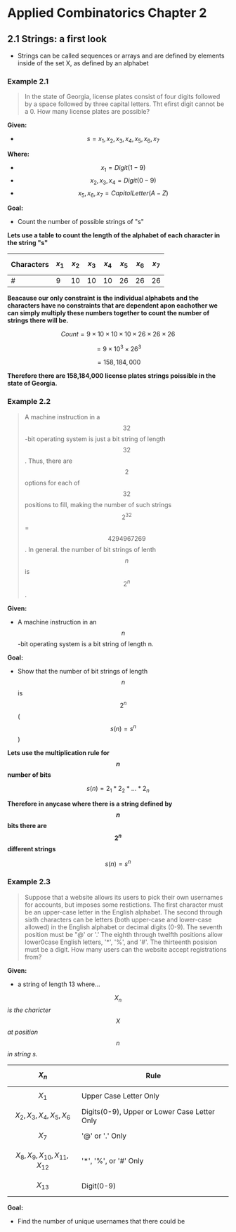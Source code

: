 # Applied Combinatorics Chapter 2

## 2.1 Strings: a first look

- Strings can be called sequences or arrays and are defined by elements inside of the set X, as defined by an alphabet

### Example 2.1

>In the state of Georgia, license plates consist of four digits followed by a space followed by three capital letters. Tht efirst digit cannot be a 0. How many license plates are possible?

**Given:**

- $$s = x_1, x_2, x_3, x_4, x_5, x_6, x_7$$

**Where:**

- $$x_1 = Digit (1-9)$$     
- $$x_2, x_3, x_4 = Digit (0-9)$$     
- $$x_5, x_6, x_7 = Capitol Letter (A-Z)$$

**Goal:**

- Count the number of possible strings of "s"

**Lets use a table to count the length of the alphabet of each character in the string "s"**

|Characters|$$x_1$$|$$x_2$$|$$x_3$$|$$x_4$$|$$x_5$$|$$x_6$$|$$x_7$$|
|---|---|---|---|---|---|---|---|
|#|9|10|10|10|26|26|26|

**Beacause our only constraint is the individual alphabets and the characters have no constraints that are dependent apon eachother we can simply multiply these numbers together to count the number of strings there will be.**

$$Count = 9 \times 10 \times 10 \times 10 \times 26 \times 26 \times 26$$

$$= 9 \times 10^3 \times 26^3$$

$$= 158,184,000$$

**Therefore there are 158,184,000 license plates strings poissible in the state of Georgia.**

### Example 2.2

> A machine instruction in a $$32$$-bit operating system is just a bit string of length $$32$$. Thus, there are $$2$$ options for each of $$32$$ positions to fill, making the number of such strings $$2^32$$ = $$4 294 967 269$$. In general. the number of bit strings of lenth $$n$$ is $$2^n$$.

**Given:**

- A machine instruction in an $$n$$-bit operating system is a bit string of length n.

**Goal:**

- Show that the number of bit strings of length $$n$$ is $$2^n$$ ($$s(n) = s^n$$)

**Lets use the multiplication rule for $$n$$ number of bits**

$$s(n) = 2_1 * 2_2 * ... * 2_n$$

**Therefore in anycase where there is a string defined by $$n$$ bits there are $$2^n$$ different strings**

$$s(n) = s^n$$

### Example 2.3

> Suppose that a website allows its users to pick their own usernames for accounts, but imposes some restictions. The first character must be an upper-case letter in the English alphabet. The second through sixth characters can be letters (both upper-case and lower-case allowed) in the English alphabet or decimal digits (0-9). The seventh position must be "@' or '.' The eighth through twelfth positions allow lower0case English letters, '\*', '%', and '#'. The thirteenth posision must be a digit. How many users can the website accept registrations from?

**Given:**

- a string of length 13 where...

$$X_n$$ *is the charicter* $$X$$ *at position* $$n$$ *in string s.*

|$$X_n$$|Rule|
|---|---|
|$$X_1$$|Upper Case Letter Only|
|$$X_2, X_3, X_4, X_5, X_6$$|Digits(0-9), Upper or Lower Case Letter Only|
|$$X_7$$|'@' or '.' Only|
|$$X_8, X_9, X_{10}, X_{11}, X_{12}$$|'\*', '%', or '#' Only|
|$$X_{13}$$|Digit(0-9)|


**Goal:**

- Find the number of unique usernames that there could be



